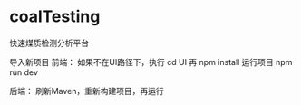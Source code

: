 # coalTesting
快速煤质检测分析平台


导入新项目
前端：
如果不在UI路径下，执行
cd UI
再
npm install
运行项目
npm run dev

后端：
刷新Maven，重新构建项目，再运行

